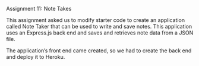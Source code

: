 Assignment 11: Note Takes

This assignment asked us to modify starter code to create an application called Note Taker that can be used to write and save notes. This application uses an Express.js back end and saves and retrieves note data from a JSON file.

The application’s front end came created, so we had to create the back end and deploy it to Heroku. 

